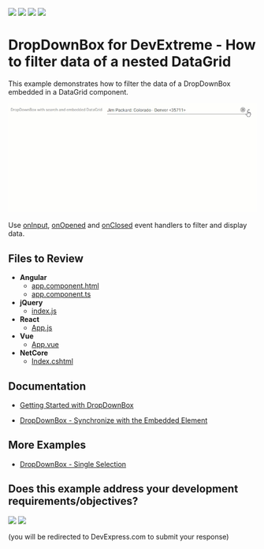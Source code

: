 <!-- default badges list -->
![](https://img.shields.io/endpoint?url=https://codecentral.devexpress.com/api/v1/VersionRange/128584234/19.2.3%2B)
[![](https://img.shields.io/badge/Open_in_DevExpress_Support_Center-FF7200?style=flat-square&logo=DevExpress&logoColor=white)](https://supportcenter.devexpress.com/ticket/details/T519278)
[![](https://img.shields.io/badge/📖_How_to_use_DevExpress_Examples-e9f6fc?style=flat-square)](https://docs.devexpress.com/GeneralInformation/403183)
[![](https://img.shields.io/badge/💬_Leave_Feedback-feecdd?style=flat-square)](#does-this-example-address-your-development-requirementsobjectives)
<!-- default badges end -->

# DropDownBox for DevExtreme - How to filter data of a nested DataGrid

This example demonstrates how to filter the data of a DropDownBox embedded in a DataGrid component.

![DropDownBox filtering](./dropdownbox-filtering.gif)

Use [onInput](https://js.devexpress.com/Documentation/ApiReference/UI_Components/dxDropDownBox/Configuration/#onInput), [onOpened](https://js.devexpress.com/Documentation/ApiReference/UI_Components/dxDropDownBox/Configuration/#onOpened) and [onClosed](https://js.devexpress.com/Documentation/ApiReference/UI_Components/dxDropDownBox/Configuration/#onClosed) event handlers to filter and display data.

## Files to Review

- **Angular**
    - [app.component.html](Angular/src/app/app.component.html)
    - [app.component.ts](Angular/src/app/app.component.ts)
- **jQuery**
    - [index.js](jQuery/src/index.js)
- **React**
    - [App.js](React/src/App.js)
- **Vue**
    - [App.vue](Vue/src/App.vue)
- **NetCore**
    - [Index.cshtml](ASP.Net%20Core/ASP.Net%20Core/Views/Home/Index.cshtml)

## Documentation

- [Getting Started with DropDownBox](https://js.devexpress.com/Documentation/Guide/UI_Components/DropDownBox/Getting_Started_with_DropDownBox/)

- [DropDownBox - Synchronize with the Embedded Element](https://js.devexpress.com/Documentation/Guide/UI_Components/DropDownBox/Synchronize_with_the_Embedded_Element/)

## More Examples

- [DropDownBox - Single Selection](https://js.devexpress.com/Demos/WidgetsGallery/Demo/DropDownBox/SingleSelection)
<!-- feedback -->
## Does this example address your development requirements/objectives?

[<img src="https://www.devexpress.com/support/examples/i/yes-button.svg"/>](https://www.devexpress.com/support/examples/survey.xml?utm_source=github&utm_campaign=devextreme-dropdownbox-filter-data-in-nested-widget&~~~was_helpful=yes) [<img src="https://www.devexpress.com/support/examples/i/no-button.svg"/>](https://www.devexpress.com/support/examples/survey.xml?utm_source=github&utm_campaign=devextreme-dropdownbox-filter-data-in-nested-widget&~~~was_helpful=no)

(you will be redirected to DevExpress.com to submit your response)
<!-- feedback end -->

